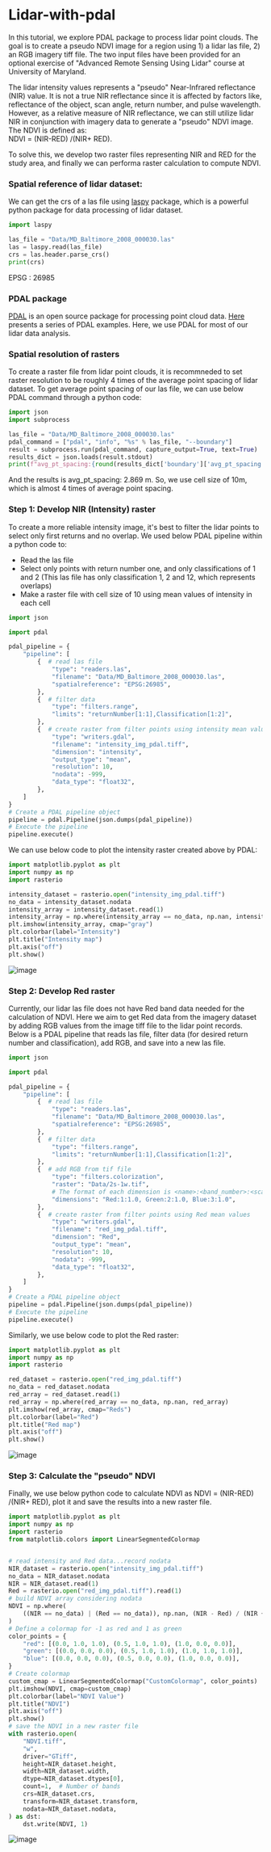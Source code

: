 # Lidar-with-pdal

In this tutorial, we explore PDAL package to process lidar point clouds. The goal is to create a pseudo NDVI image for a region using 1) a lidar las file, 2) an RGB imagery tiff file. The two input files have been provided for an optional exercise of "Advanced Remote Sensing Using Lidar" course at University of Maryland. 

The lidar intensity values represents a "pseudo" Near-Infrared reflectance (NIR) value. It is not a true NIR reflectance since it is affected by factors like, reflectance of the object, scan angle, return number, and pulse wavelength. However, as a relative measure of NIR reflectance, we can still utilize lidar NIR in conjunction with imagery data to generate a "pseudo" NDVI image. The NDVI is defined as:  
NDVI = (NIR-RED) /(NIR+ RED).   

To solve this, we develop two raster files representing NIR and RED for the study area, and finally we can performa raster calculation to compute NDVI. 

### Spatial reference of lidar dataset:
We can get the crs of a las file using [laspy](https://laspy.readthedocs.io) package, which is a powerful python package for data processing of lidar dataset. 
```python
import laspy

las_file = "Data/MD_Baltimore_2008_000030.las"
las = laspy.read(las_file)
crs = las.header.parse_crs()
print(crs)

```
EPSG : 26985

### PDAL package
[PDAL](https://pdal.io/en/) is an open source package for processing point cloud data. [Here](https://pdal.io/en/2.6.0/workshop/index.html) presents a series of PDAL examples. Here, we use PDAL for most of our lidar data analysis. 

### Spatial resolution of rasters
To create a raster file from lidar point clouds, it is recommneded to set raster resolution to be roughly 4 times of the average point spacing of lidar dataset. To get average point spacing of our las file, we can use below PDAL command through a python code:
```python
import json
import subprocess

las_file = "Data/MD_Baltimore_2008_000030.las"
pdal_command = ["pdal", "info", "%s" % las_file, "--boundary"]
result = subprocess.run(pdal_command, capture_output=True, text=True)
results_dict = json.loads(result.stdout)
print(f"avg_pt_spacing:{round(results_dict['boundary']['avg_pt_spacing'],3)} m")
```
And the results is avg_pt_spacing: 2.869 m. So, we use cell size of 10m, which is almost 4 times of average point spacing.



### Step 1: Develop NIR (Intensity) raster
To create a more reliable intensity image, it's best to filter the lidar points to select only first returns and no overlap. We used below PDAL pipeline within a python code to:
-  Read the las file
-  Select only points with return number one, and only classifications of 1 and 2 (This las file has only classification 1, 2 and 12, which represents overlaps)
-  Make a raster file with cell size of 10 using mean values of intensity in each cell
```python
import json

import pdal

pdal_pipeline = {
    "pipeline": [
        {  # read las file
            "type": "readers.las",
            "filename": "Data/MD_Baltimore_2008_000030.las",
            "spatialreference": "EPSG:26985",
        },
        {  # filter data
            "type": "filters.range",
            "limits": "returnNumber[1:1],Classification[1:2]",
        },
        {  # create raster from filter points using intensity mean values
            "type": "writers.gdal",
            "filename": "intensity_img_pdal.tiff",
            "dimension": "intensity",
            "output_type": "mean",
            "resolution": 10,
            "nodata": -999,
            "data_type": "float32",
        },
    ]
}
# Create a PDAL pipeline object
pipeline = pdal.Pipeline(json.dumps(pdal_pipeline))
# Execute the pipeline
pipeline.execute()

```

We can use below code to plot the intensity raster created above by PDAL:
```python
import matplotlib.pyplot as plt
import numpy as np
import rasterio

intensity_dataset = rasterio.open("intensity_img_pdal.tiff")
no_data = intensity_dataset.nodata
intensity_array = intensity_dataset.read(1)
intensity_array = np.where(intensity_array == no_data, np.nan, intensity_array)
plt.imshow(intensity_array, cmap="gray")
plt.colorbar(label="Intensity")
plt.title("Intensity map")
plt.axis("off")
plt.show()
```
![image](https://github.com/AliForghani/Lidar-with-pdal/assets/22843733/d68c4cd1-080f-442b-8a06-e973828b87e0)

### Step 2: Develop Red raster
Currently, our lidar las file does not have Red band data needed for the calculation of NDVI. Here we aim to get Red data from the imagery dataset by adding RGB values from the image tiff file to the lidar point records.
Below is a PDAL pipeline that reads las file, filter data (for desired return number and classification), add RGB, and save into a new las file.

```python
import json

import pdal

pdal_pipeline = {
    "pipeline": [
        {  # read las file
            "type": "readers.las",
            "filename": "Data/MD_Baltimore_2008_000030.las",
            "spatialreference": "EPSG:26985",
        },
        {  # filter data
            "type": "filters.range",
            "limits": "returnNumber[1:1],Classification[1:2]",
        },
        {  # add RGB from tif file
            "type": "filters.colorization",
            "raster": "Data/2s-1w.tif",
            # The format of each dimension is <name>:<band_number>:<scale_factor>
            "dimensions": "Red:1:1.0, Green:2:1.0, Blue:3:1.0",
        },
        {  # create raster from filter points using Red mean values
            "type": "writers.gdal",
            "filename": "red_img_pdal.tiff",
            "dimension": "Red",
            "output_type": "mean",
            "resolution": 10,
            "nodata": -999,
            "data_type": "float32",
        },
    ]
}
# Create a PDAL pipeline object
pipeline = pdal.Pipeline(json.dumps(pdal_pipeline))
# Execute the pipeline
pipeline.execute()
```

Similarly, we use below code to plot the Red raster:

```python
import matplotlib.pyplot as plt
import numpy as np
import rasterio

red_dataset = rasterio.open("red_img_pdal.tiff")
no_data = red_dataset.nodata
red_array = red_dataset.read(1)
red_array = np.where(red_array == no_data, np.nan, red_array)
plt.imshow(red_array, cmap="Reds")
plt.colorbar(label="Red")
plt.title("Red map")
plt.axis("off")
plt.show()
```

![image](https://github.com/AliForghani/Lidar-with-pdal/assets/22843733/253f1be4-e92f-4728-a1a2-3ef421bd039b)


### Step 3: Calculate the "pseudo" NDVI
Finally, we use below python code to calculate NDVI as NDVI = (NIR-RED) /(NIR+ RED), plot it and save the results into a new raster file. 
```python
import matplotlib.pyplot as plt
import numpy as np
import rasterio
from matplotlib.colors import LinearSegmentedColormap


# read intensity and Red data...record nodata
NIR_dataset = rasterio.open("intensity_img_pdal.tiff")
no_data = NIR_dataset.nodata
NIR = NIR_dataset.read(1)
Red = rasterio.open("red_img_pdal.tiff").read(1)
# build NDVI array considering nodata
NDVI = np.where(
    ((NIR == no_data) | (Red == no_data)), np.nan, (NIR - Red) / (NIR + Red)
)
# Define a colormap for -1 as red and 1 as green
color_points = {
    "red": [(0.0, 1.0, 1.0), (0.5, 1.0, 1.0), (1.0, 0.0, 0.0)],
    "green": [(0.0, 0.0, 0.0), (0.5, 1.0, 1.0), (1.0, 1.0, 1.0)],
    "blue": [(0.0, 0.0, 0.0), (0.5, 0.0, 0.0), (1.0, 0.0, 0.0)],
}
# Create colormap
custom_cmap = LinearSegmentedColormap("CustomColormap", color_points)
plt.imshow(NDVI, cmap=custom_cmap)
plt.colorbar(label="NDVI Value")
plt.title("NDVI")
plt.axis("off")
plt.show()
# save the NDVI in a new raster file
with rasterio.open(
    "NDVI.tiff",
    "w",
    driver="GTiff",
    height=NIR_dataset.height,
    width=NIR_dataset.width,
    dtype=NIR_dataset.dtypes[0],
    count=1,  # Number of bands
    crs=NIR_dataset.crs,
    transform=NIR_dataset.transform,
    nodata=NIR_dataset.nodata,
) as dst:
    dst.write(NDVI, 1)
```
![image](https://github.com/AliForghani/Lidar-with-pdal/assets/22843733/467055ac-8213-49f1-8888-4a5a52a7f71a)

